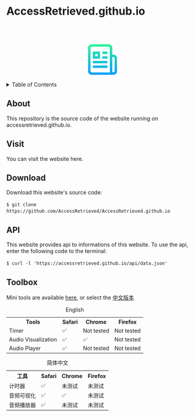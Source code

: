 # AccessRetrieved.github.io

<p align="center">
  <a href="https://github.com/AccessRetrieved/AccessRetrieved.github.io">
    <br><br><br>
    <img src="images/logo.png" alt="Logo" width="80" height="80"> 
  </a>
</p>

<details><summary>Table of Contents</summary>
<p>

- [About the project](#about)
- [Visit the website](#visit)
- [Products](#products)
    - [Macpods](https://accessretrieved.github.io/Macpods/app.html)
    - [Project-Pios](https://accessretrieved.github.io/project-pios/app.html)
- [Support me](https://accessretrieved.github.io/sponsor.html)
- [Download](#download)
- [api](#api)
- [Toolbox](#toolbox)

</details>

<a name="#about">
<h2>About</h2>
<p>This repository is the source code of the website running on <a href="https://accessretrieved.github.io" style="text-decoration: none">accessretrieved.github.io</a>.</p>

<a name="#visit">
<h2>Visit</h2>
<p>You can visit the website <a href="https://accessretrieved.github.io" style="text-decoration: none">here</a>.</p>

<a name="#download">
<h2>Download</h2>
<p>Download this website's source code:</p>
<code>$ git clone https://github.com/AccessRetrieved/AccessRetrieved.github.io</code>

<a name="#api">
<h2>API</h2>
<p>This website provides api to informations of this website. To use the api, enter the following code to the terminal:</p>
<code>$ curl -l 'https://accessretrieved.github.io/api/data.json'</code>

<a name="#toolbox">
<h2>Toolbox</h2>
<p>Mini tools are available <a href="https://accessretrieved.github.io/toolbox.html">here</a>, or select the <a href="https://accessretrieved.github.io/toolbox_zh-cn.html">中文版本</a>

<table>
    <caption>English</caption>
    <tr>
        <th>Tools</th>
        <th>Safari</th>
        <th>Chrome</th>
        <th>Firefox</th>
    </tr>
    <tr>
        <td>Timer</td>
        <td>✅</td>
        <td>Not tested</td>
        <td>Not tested</td>
    </tr>
    <tr>
        <td>Audio Visualization</td>
        <td>✅</td>
        <td>✅</td>
        <td>Not tested</td>
    </tr>
    <tr>
        <td>Audio Player</td>
        <td>✅</td>
        <td>Not tested</td>
        <td>Not tested</td>
    </tr>
</table>

<table>
    <caption>简体中文</caption>
    <tr>
        <th>工具</th>
        <th>Safari</th>
        <th>Chrome</th>
        <th>Firefox</th>
    </tr>
    <tr>
        <td>计时器</td>
        <td>✅</td>
        <td>未测试</td>
        <td>未测试</td>
    </tr>
    <tr>
        <td>音频可视化</td>
        <td>✅</td>
        <td>✅</td>
        <td>未测试</td>
    </tr>
    <tr>
        <td>音频播放器</td>
        <td>✅</td>
        <td>未测试</td>
        <td>未测试</td>
    </tr>
</table>